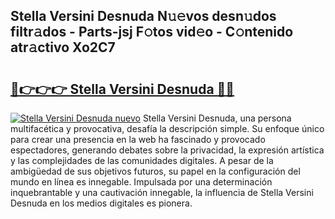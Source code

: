 ## Stella Versini Desnuda N𝚞𝚎vos desn𝚞dos filtr𝚊dos - Parts-jsj F𝚘tos vid𝚎o - C𝚘ntenido atr𝚊ctivo Xo2C7

# <h2><a href="http://mbc11t.tromn.icu/?c=Stella+Versini+Desnuda">🔗👉👉👉 Stella Versini Desnuda 🔗🔗</a></h2>

[![Stella Versini Desnuda nuevo](https://i.imgur.com/pEAQMta.gif)](http://mbc11t.tromn.icu/?c=Stella+Versini+Desnuda)
Stella Versini Desnuda, una persona multifacética y provocativa, desafía la descripción simple. Su enfoque único para crear una presencia en la web ha fascinado y provocado espectadores, generando debates sobre la privacidad, la expresión artística y las complejidades de las comunidades digitales. A pesar de la ambigüedad de sus objetivos futuros, su papel en la configuración del mundo en línea es innegable. Impulsada por una determinación inquebrantable y una cautivación innegable, la influencia de Stella Versini Desnuda en los medios digitales es pionera.
